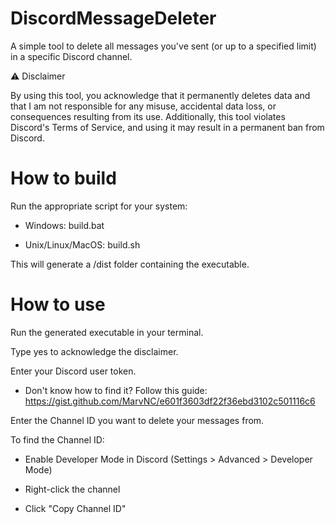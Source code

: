 # DiscordMessageDeleter
A simple tool to delete all messages you've sent (or up to a specified limit) in a specific Discord channel.

⚠️ Disclaimer

By using this tool, you acknowledge that it permanently deletes data and that I am not responsible for any misuse, accidental data loss, or consequences resulting from its use.
Additionally, this tool violates Discord's Terms of Service, and using it may result in a permanent ban from Discord.

# How to build
Run the appropriate script for your system:

- Windows: build.bat

- Unix/Linux/MacOS: build.sh

This will generate a /dist folder containing the executable.

# How to use

Run the generated executable in your terminal.

Type yes to acknowledge the disclaimer.

Enter your Discord user token.

- Don't know how to find it? Follow this guide: https://gist.github.com/MarvNC/e601f3603df22f36ebd3102c501116c6

Enter the Channel ID you want to delete your messages from.

To find the Channel ID:

- Enable Developer Mode in Discord (Settings > Advanced > Developer Mode)

- Right-click the channel

- Click "Copy Channel ID"
